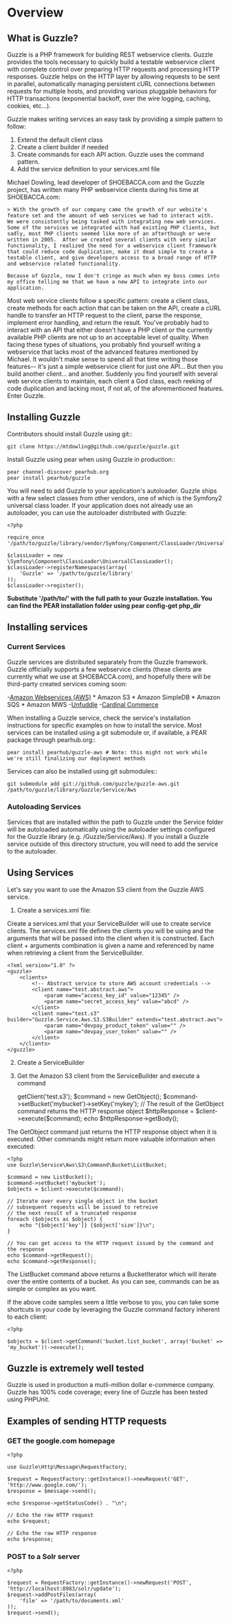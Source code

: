 Overview
========

## What is Guzzle?

Guzzle is a PHP framework for building REST webservice clients.  Guzzle provides the tools necessary to quickly build a testable webservice client with complete control over preparing HTTP requests and processing HTTP responses.  Guzzle helps on the HTTP layer by allowing requests to be sent in parallel, automatically managing persistent cURL connections between requests for multiple hosts, and providing various pluggable behaviors for HTTP transactions (exponential backoff, over the wire logging, caching, cookies, etc...).

Guzzle makes writing services an easy task by providing a simple pattern to follow:

1. Extend the default client class
2. Create a client builder if needed
3. Create commands for each API action.  Guzzle uses the command pattern.
4. Add the service definition to your services.xml file

Michael Dowling, lead developer of SHOEBACCA.com and the Guzzle project, has written many PHP webservice clients during his time at SHOEBACCA.com:

    > With the growth of our company came the growth of our website's feature set and the amount of web services we had to interact with.  We were consistently being tasked with integrating new web services.  Some of the services we integrated with had existing PHP clients, but sadly, most PHP clients seemed like more of an afterthough or were written in 2005.  After we created several clients with very similar functionality, I realized the need for a webservice client framework that could reduce code duplication, make it dead simple to create a testable client, and give developers access to a broad range of HTTP and webservice related functionality.

    Because of Guzzle, now I don't cringe as much when my boss comes into my office telling me that we have a new API to integrate into our application.

Most web service clients follow a specific pattern: create a client class, create methods for each action that can be taken on the API, create a cURL handle to transfer an HTTP request to the client, parse the response, implement error handling, and return the result. You've probably had to interact with an API that either doesn't have a PHP client or the currently available PHP clients are not up to an acceptable level of quality. When facing these types of situations, you probably find yourself writing a webservice that lacks most of the advanced features mentioned by Michael. It wouldn't make sense to spend all that time writing those features-- it's just a simple webservice client for just one API... But then you build another client... and another. Suddenly you find yourself with several web service clients to maintain, each client a God class, each reeking of code duplication and lacking most, if not all, of the aforementioned features. Enter Guzzle.

## Installing Guzzle

Contributors should install Guzzle using git::

    git clone https://mtdowling@github.com/guzzle/guzzle.git

Install Guzzle using pear when using Guzzle in production::

    pear channel-discover pearhub.org
    pear install pearhub/guzzle

You will need to add Guzzle to your application's autoloader.  Guzzle ships with a few select classes from other vendors, one of which is the Symfony2 universal class loader.  If your application does not already use an autoloader, you can use the autoloader distributed with Guzzle:

    <?php

    require_once '/path/to/guzzle/library/vendor/Symfony/Component/ClassLoader/UniversalClassLoader.php';

    $classLoader = new \Symfony\Component\ClassLoader\UniversalClassLoader();
    $classLoader->registerNamespaces(array(
        'Guzzle' => '/path/to/guzzle/library'
    ));
    $classLoader->register();

__Substitute '/path/to/' with the full path to your Guzzle installation.  You can find the PEAR installation folder using pear config-get php_dir__

## Installing services

### Current Services

Guzzle services are distributed separately from the Guzzle framework.  Guzzle officially supports a few webservice clients (these clients are currently what we use at SHOEBACCA.com), and hopefully there will be third-party created services coming soon:

-[Amazon Webservices (AWS)](https://github.com/guzzle/guzzle-aws)
    * Amazon S3
    * Amazon SimpleDB
    * Amazon SQS
    * Amazon MWS
-[Unfuddle](https://github.com/guzzle/guzzle-unfuddle)
-[Cardinal Commerce](https://github.com/guzzle/guzzle-cardinal-commerce)

When installing a Guzzle service, check the service's installation instructions for specific examples on how to install the service.  Most services can be installed using a git submodule or, if available, a PEAR package through pearhub.org::

    pear install pearhub/guzzle-aws # Note: this might not work while we're still finalizing our deployment methods

Services can also be installed using git submodules::

    git submodule add git://github.com/guzzle/guzzle-aws.git /path/to/guzzle/library/Guzzle/Service/Aws

### Autoloading Services

Services that are installed within the path to Guzzle under the Service folder will be autoloaded automatically using the autoloader settings configured for the Guzzle library (e.g. /Guzzle/Service/Aws).  If you install a Guzzle service outside of this directory structure, you will need to add the service to the autoloader.

## Using Services

Let's say you want to use the Amazon S3 client from the Guzzle AWS service.

1. Create a services.xml file:

Create a services.xml that your ServiceBuilder will use to create service clients.  The services.xml file defines the clients you will be using and the arguments that will be passed into the client when it is constructed.  Each client + arguments combination is given a name and  referenced by name when retrieving a client from the ServiceBuilder.

    <?xml version="1.0" ?>
    <guzzle>
        <clients>
            <!-- Abstract service to store AWS account credentials -->
            <client name="test.abstract.aws">
                <param name="access_key_id" value="12345" />
                <param name="secret_access_key" value="abcd" />
            </client>
            <client name="test.s3" builder="Guzzle.Service.Aws.S3.S3Builder" extends="test.abstract.aws">
                <param name="devpay_product_token" value="" />
                <param name="devpay_user_token" value="" />
            </client>
        </clients>
    </guzzle>

2. Create a ServiceBuilder

    <?php
    use Guzzle\Service\Builder\ServiceBuilder;

    $serviceBuilder = ServiceBuilder::factory('/path/to/services.xml');

3. Get the Amazon S3 client from the ServiceBuilder and execute a command

    <?php
    use Guzzle\Service\Aws\S3\Command\Object\GetObject;

    $client = $serviceBuilder->getClient('test.s3');
    $command = new GetObject();
    $command->setBucket('mybucket')->setKey('mykey');

    // The result of the GetObject command returns the HTTP response object
    $httpResponse = $client->execute($command);
    echo $httpResponse->getBody();

The GetObject command just returns the HTTP response object when it is executed.  Other commands might return more valuable information when executed:

    <?php
    use Guzzle\Service\Aws\S3\Command\Bucket\ListBucket;

    $command = new ListBucket();
    $command->setBucket('mybucket');
    $objects = $client->execute($command);

    // Iterate over every single object in the bucket
    // subsequent requests will be issued to retreive
    // the next result of a truncated response
    foreach ($objects as $object) {
        echo "{$object['key']} {$object['size']}\n";
    }

    // You can get access to the HTTP request issued by the command and the response
    echo $command->getRequest();
    echo $command->getResponse();

The ListBucket command above returns a BucketIterator which will iterate over the entire contents of a bucket.  As you can see, commands can be as simple or complex as you want.

If the above code samples seem a little verbose to you, you can take some shortcuts in your code by leveraging the Guzzle command factory inherent to each client:

    <?php

    $objects = $client->getCommand('bucket.list_bucket', array('bucket' => 'my_bucket'))->execute();

## Guzzle is extremely well tested

Guzzle is used in production a mutli-million dollar e-commerce company.  Guzzle has 100% code coverage; every line of Guzzle has been tested using PHPUnit.

## Examples of sending HTTP requests

### GET the google.com homepage

    <?php

    use Guzzle\Http\Message\RequestFactory;

    $request = RequestFactory::getInstance()->newRequest('GET', 'http://www.google.com/');
    $response = $message->send();

    echo $response->getStatusCode() . "\n";

    // Echo the raw HTTP request
    echo $request;

    // Echo the raw HTTP response
    echo $response;

### POST to a Solr server

    <?php

    $request = RequestFactory::getInstance()->newRequest('POST', 'http://localhost:8983/solr/update');
    $request->addPostFiles(array(
        'file' => '/path/to/documents.xml'
    ));
    $request->send();
